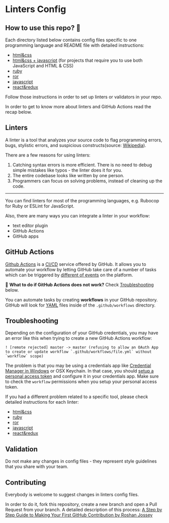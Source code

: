 # Linters Config

## How to use this repo? 🤔

Each directory listed below contains config files specific to one programming language and README file with detailed instructions:

- [html&css](./html-css)
- [html&css + javascript](./html-css-js) (for projects that require you to use both JavaScript and HTML & CSS)
- [ruby](./ruby)
- [ror](./ror)
- [javascript](./javascript)
- [react&redux](./react-redux)

Follow those instructions in order to set up linters or validators in your repo.

In order to get to know more about linters and GitHub Actions read the recap below.

## Linters

A linter is a tool that analyzes your source code to flag programming errors, bugs, stylistic errors, and suspicious constructs(source: [Wikipedia](<https://en.wikipedia.org/wiki/Lint_(software)>)).

There are a few reasons for using linters:

1. Catching syntax errors is more efficient. There is no need to debug simple mistakes like typos - the linter does it for you.
2. The entire codebase looks like written by one person.
3. Programmers can focus on solving problems, instead of cleaning up the code.

---

You can find linters for most of the programming languages, e.g. Rubocop for Ruby or ESLint for JavaScript.

Also, there are many ways you can integrate a linter in your workflow:

- text editor plugin
- GitHub Actions
- GitHub apps

## GitHub Actions

[Github Actions](https://help.github.com/en/actions) is a [CI/CD](https://codilime.com/what-is-ci-cd-all-you-need-to-know/) service offered by GitHub. It allows you to automate your workflow by letting GitHub take care of a number of tasks which can be triggered by [different of events](https://help.github.com/en/actions/reference/events-that-trigger-workflows) on the platform.

🐛 **What to do if GitHub Actions does not work?** Check [Troubleshooting](#troubleshooting) below.

You can automate tasks by creating **workflows** in your GitHub repository. GitHub will look for [YAML](https://en.wikipedia.org/wiki/YAML) files inside of the `.github/workflows` directory.

## Troubleshooting

Depending on the configuration of your GitHub credentials, you may have an error like this when trying to create a new GitHub Actions workflow:

```
! [remote rejected] master -> master (refusing to allow an OAuth App to create or update workflow `.github/workflows/file.yml` without `workflow` scope)

```

The problem is that you may be using a credentials app like [Credential Manager in Windows](https://github.com/gitextensions/gitextensions/issues/4916#issuecomment-557509451) or OSX Keychain. In that case, you should [setup a personal access token](https://help.github.com/en/github/authenticating-to-github/creating-a-personal-access-token-for-the-command-line) and configure it in your credentials app. Make sure to check the `workflow` permissions when you setup your personal access token.

If you had a different problem related to a specific tool, please check detailed instructions for each linter:

- [html&css](./html-css#troubleshooting)
- [ruby](./ruby#troubleshooting)
- [ror](./ror#troubleshooting)
- [javascript](./javascript#troubleshooting)
- [react&redux](./react-redux#troubleshooting)

## Validation

Do not make any changes in config files - they represent style guidelines that you share with your team.

## Contributing

Everybody is welcome to suggest changes in linters config files.

In order to do it, fork this repository, create a new branch and open a Pull Request from your branch. A detailed description of this process: [A Step by Step Guide to Making Your First GitHub Contribution by Roshan Jossey](https://codeburst.io/a-step-by-step-guide-to-making-your-first-github-contribution-5302260a2940)
